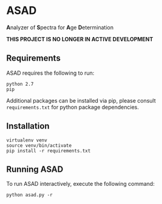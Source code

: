 # ASAD
**A**nalyzer of **S**pectra for **A**ge **D**etermination

**THIS PROJECT IS NO LONGER IN ACTIVE DEVELOPMENT**

## Requirements

ASAD requires the following to run:

```
python 2.7
pip
```
Additional packages can be installed via pip, please consult `requirements.txt` for
python package dependencies.

## Installation

```
virtualenv venv
source venv/bin/activate
pip install -r requirements.txt
```

## Running ASAD

To run ASAD interactively, execute the following command:

```
python asad.py -r
```
